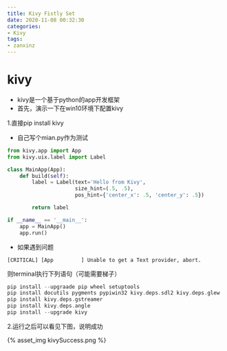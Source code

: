```yaml
---
title: Kivy Fistly Set
date: 2020-11-08 00:32:30
categories:
- Kivy
tags:
- zanxinz
---
```


# kivy

- kivy是一个基于python的app开发框架
- 首先，演示一下在win10环境下配置kivy

1.直接pip install kivy

- 自己写个mian.py作为测试

```py
from kivy.app import App
from kivy.uix.label import Label

class MainApp(App):
    def build(self):
        label = Label(text='Hello from Kivy',
                      size_hint=(.5, .5),
                      pos_hint={'center_x': .5, 'center_y': .5})

        return label

if __name__ == '__main__':
    app = MainApp()
    app.run()
```

<!-- More -->

- 如果遇到问题 

```
[CRITICAL] [App         ] Unable to get a Text provider, abort.
```
则terminal执行下列语句（可能需要梯子）
```c
pip install --upgraade pip wheel setuptools
pip install docutils pygments pypiwin32 kivy.deps.sdl2 kivy.deps.glew
pip install kivy.deps.gstreamer
pip install kivy.deps.angle
pip install --upgrade kivy
```

2.运行之后可以看见下图，说明成功

{% asset_img kivySuccess.png %}


